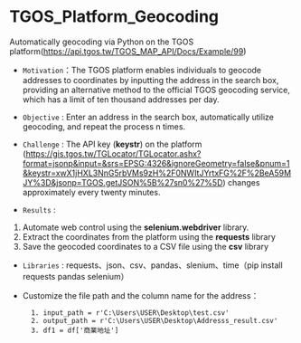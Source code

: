 # TGOS_Platform_Geocoding
Automatically geocoding via Python on the TGOS platform(https://api.tgos.tw/TGOS_MAP_API/Docs/Example/99)

* `Motivation`：The TGOS platform enables individuals to geocode addresses to coordinates by inputting the address in the search box, providing an alternative method to the official TGOS geocoding service, which has a limit of ten thousand addresses per day.
  
* `Objective` : Enter an address in the search box, automatically utilize geocoding, and repeat the process n times.
* `Challenge` :
The API key (**keystr**) on the platform (https://gis.tgos.tw/TGLocator/TGLocator.ashx?format=jsonp&input=&srs=EPSG:4326&ignoreGeometry=false&pnum=1&keystr=xwX1jHXL3NnG5rbVMs9zH%2F0NWItJYrtxFG%2F%2BeA59MJY%3D&jsonp=TGOS.getJSON%5B%27sn0%27%5D) changes approximately every twenty minutes.

* `Results` :
1. Automate web control using the **selenium.webdriver** library.
2. Extract the coordinates from the platform using the **requests** library
3. Save the geocoded coordinates to a CSV file using the **csv** library

* `Libraries` : requests、json、csv、pandas、slenium、time（pip install requests pandas selenium）

* Customize the file path and the column name for the address：
  ```
    1. input_path = r'C:\Users\USER\Desktop\test.csv'
    2. output_path = r'C:\Users\USER\Desktop\Addresss_result.csv'
    3. df1 = df['商業地址']
  ```
  
